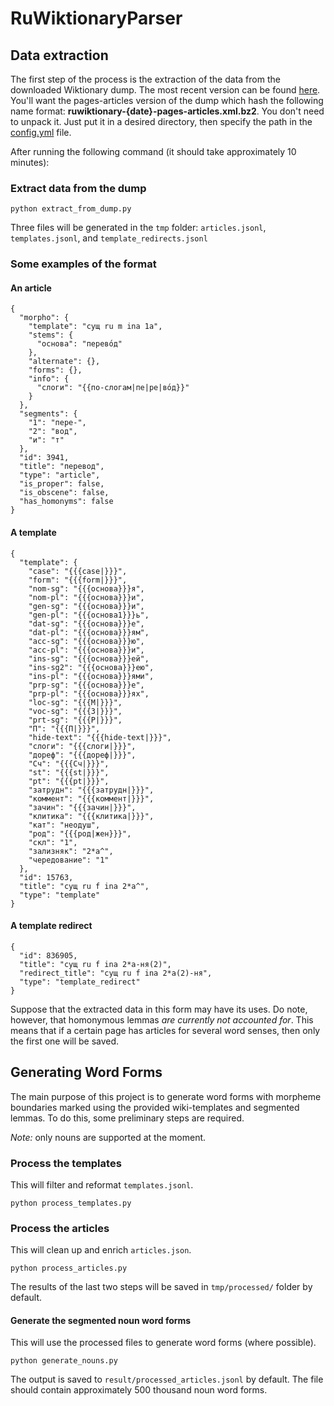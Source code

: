 # RuWiktionaryParser

## Data extraction
The first step of the process is the extraction of the data from the downloaded Wiktionary dump.
The most recent version can be found [here](https://dumps.wikimedia.org/backup-index.html). You'll want
the pages-articles version of the dump which hash the following name format: 
__ruwiktionary-{date}-pages-articles.xml.bz2__. You don't need to unpack it. Just put it in a desired
directory, then specify the path in the [config.yml](config.yml) file.

After running the following command (it should take approximately 10 minutes):
### Extract data from the dump
```
python extract_from_dump.py
```
Three files will be generated in the `tmp` folder: `articles.jsonl`, `templates.jsonl`,
and `template_redirects.jsonl`

### Some examples of the format

#### An article
```
{
  "morpho": {
    "template": "сущ ru m ina 1a",
    "stems": {
      "основа": "перево́д"
    },
    "alternate": {},
    "forms": {},
    "info": {
      "слоги": "{{по-слогам|пе|ре|во́д}}"
    }
  },
  "segments": {
    "1": "пере-",
    "2": "вод",
    "и": "т"
  },
  "id": 3941,
  "title": "перевод",
  "type": "article",
  "is_proper": false,
  "is_obscene": false,
  "has_homonyms": false
}
```

#### A template

```
{
  "template": {
    "case": "{{{case|}}}",
    "form": "{{{form|}}}",
    "nom-sg": "{{{основа}}}я",
    "nom-pl": "{{{основа}}}и",
    "gen-sg": "{{{основа}}}и",
    "gen-pl": "{{{основа1}}}ь",
    "dat-sg": "{{{основа}}}е",
    "dat-pl": "{{{основа}}}ям",
    "acc-sg": "{{{основа}}}ю",
    "acc-pl": "{{{основа}}}и",
    "ins-sg": "{{{основа}}}ей",
    "ins-sg2": "{{{основа}}}ею",
    "ins-pl": "{{{основа}}}ями",
    "prp-sg": "{{{основа}}}е",
    "prp-pl": "{{{основа}}}ях",
    "loc-sg": "{{{М|}}}",
    "voc-sg": "{{{З|}}}",
    "prt-sg": "{{{Р|}}}",
    "П": "{{{П|}}}",
    "hide-text": "{{{hide-text|}}}",
    "слоги": "{{{слоги|}}}",
    "дореф": "{{{дореф|}}}",
    "Сч": "{{{Сч|}}}",
    "st": "{{{st|}}}",
    "pt": "{{{pt|}}}",
    "затрудн": "{{{затрудн|}}}",
    "коммент": "{{{коммент|}}}",
    "зачин": "{{{зачин|}}}",
    "клитика": "{{{клитика|}}}",
    "кат": "неодуш",
    "род": "{{{род|жен}}}",
    "скл": "1",
    "зализняк": "2*a^",
    "чередование": "1"
  },
  "id": 15763,
  "title": "сущ ru f ina 2*a^",
  "type": "template"
}
```
#### A template redirect
```
{
  "id": 836905,
  "title": "сущ ru f ina 2*a-ня(2)",
  "redirect_title": "сущ ru f ina 2*a(2)-ня",
  "type": "template_redirect"
}
```

Suppose that the extracted data in this form may have its uses. Do note, however, that homonymous
lemmas _are currently not accounted for_. This means that if a certain page has articles for several
word senses, then only the first one will be saved.

## Generating Word Forms
The main purpose of this project is to generate word forms with morpheme boundaries marked using the provided
wiki-templates and segmented lemmas. To do this, some preliminary steps are required.

*Note:* only nouns are supported at the moment.

### Process the templates
This will filter and reformat `templates.jsonl`.
```
python process_templates.py
```

### Process the articles
This will clean up and enrich `articles.json`. 
```
python process_articles.py
```

The results of the last two steps will be saved in `tmp/processed/` folder by default.

#### Generate the segmented noun word forms
This will use the processed files to generate word forms (where possible).
```
python generate_nouns.py
```
The output is saved to `result/processed_articles.jsonl` by default. The file should
contain approximately 500 thousand noun word forms.

